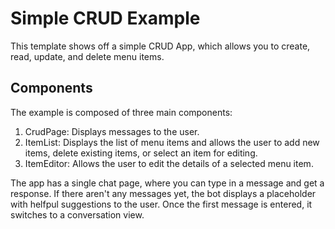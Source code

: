 # Simple CRUD Example

This template shows off a simple CRUD App, which allows you to create,
read, update, and delete menu items.

## Components

The example is composed of three main components:

1. CrudPage: Displays messages to the user.
2. ItemList: Displays the list of menu items and allows the user to add new items, delete existing items, or select an item for editing.
3. ItemEditor: Allows the user to edit the details of a selected menu item.

The app has a single chat page, where you can type in a message and get a
response. If there aren't any messages yet, the bot displays a placeholder with
helfpul suggestions to the user. Once the first message is entered, it switches
to a conversation view.
